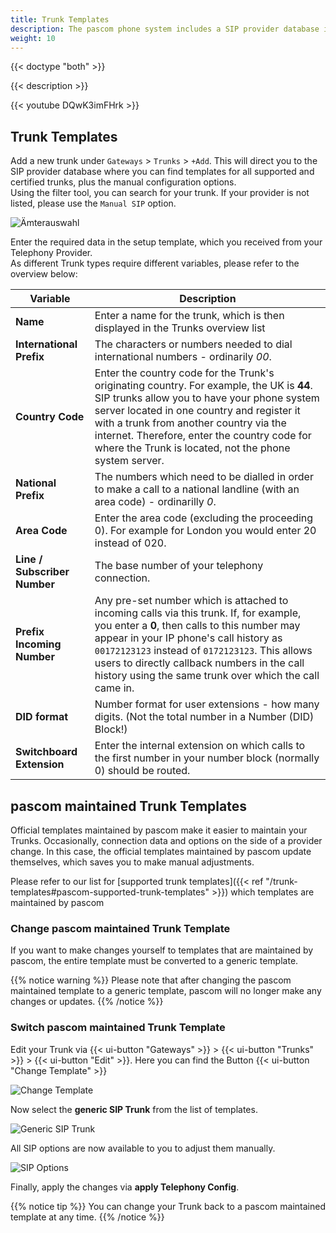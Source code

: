 ```yaml
---
title: Trunk Templates
description: The pascom phone system includes a SIP provider database including a number of templates for creating SIP, analog and ISDN trunks. These templates are designed to support admins with the trunk setup and automatically add the appropriate call rules.
weight: 10
---
```


{{< doctype "both"  >}}

{{< description >}}

{{< youtube DQwK3imFHrk >}}

## Trunk Templates

Add a new trunk under `Gateways` > `Trunks` > `+Add`. This will direct you to the SIP provider database where you can find templates for all supported and certified trunks, plus the manual configuration options.  
Using the filter tool, you can search for your trunk. If your provider is not listed, please use the `Manual SIP` option. 

![Ämterauswahl](trunk_templates_EN.JPG)

Enter the required data in the setup template, which you received from your Telephony Provider.  
As different Trunk types require different variables, please refer to the overview below:

|Variable|Description|
|---|---|
|**Name**|Enter a name for the trunk, which is then displayed in the Trunks overview list |
|**International Prefix**|The characters or numbers needed to dial international numbers - ordinarily *00*.|
|**Country Code**|Enter the country code for the Trunk's originating country. For example, the UK is **44**. SIP trunks allow you to have your phone system server located in one country and register it with a trunk from another country via the internet. Therefore, enter the country code for where the Trunk is located, not the phone system server. |
|**National Prefix**|The numbers which need to be dialled in order to make a call to a national landline (with an area code) - ordinarilly *0*.|
|**Area Code**|Enter the area code (excluding the proceeding 0). For example for London you would enter 20 instead of 020.|
|**Line / Subscriber Number**|The base number of your telephony connection.|
|**Prefix Incoming Number**|Any pre-set number which is attached to incoming calls via this trunk. If, for example, you enter a **0**, then calls to this number may appear in your IP phone's call history as `00172123123` instead of `0172123123`. This allows users to directly callback numbers in the call history using the same trunk over which the call came in.|
|**DID format**|Number format for user extensions - how many digits. (Not the total number in a Number (DID) Block!)|
|**Switchboard Extension**|Enter the internal extension on which calls to the first number in your number block (normally 0) should be routed.|

## pascom maintained Trunk Templates

Official templates maintained by pascom make it easier to maintain your Trunks. Occasionally, connection data and options on the side of a provider change. In this case, the official templates maintained by pascom update themselves, which saves you to make manual adjustments.

Please refer to our list for [supported trunk templates]({{< ref "/trunk-templates#pascom-supported-trunk-templates" >}}) which templates are maintained by pascom

### Change pascom maintained Trunk Template

If you want to make changes yourself to templates that are maintained by pascom, the entire template must be converted to a generic template.

{{% notice warning %}}
Please note that after changing the pascom maintained template to a generic template, pascom will no longer make any changes or updates. 
{{% /notice %}}

### Switch pascom maintained Trunk Template

Edit your Trunk via {{< ui-button "Gateways" >}} > {{< ui-button "Trunks" >}} > {{< ui-button "Edit" >}}. Here you can find the Button {{< ui-button "Change Template" >}}

![Change Template](change_template.en.PNG?width=50%)

Now select the **generic SIP Trunk** from the list of templates.

![Generic SIP Trunk](generic_trunk.en.PNG?width=50%)

All SIP options are now available to you to adjust them manually.

![SIP Options](sip_options.en.PNG?width=80%)

Finally, apply the changes via **apply Telephony Config**.

{{% notice tip %}}
You can change your Trunk back to a pascom maintained template at any time.
{{% /notice %}}